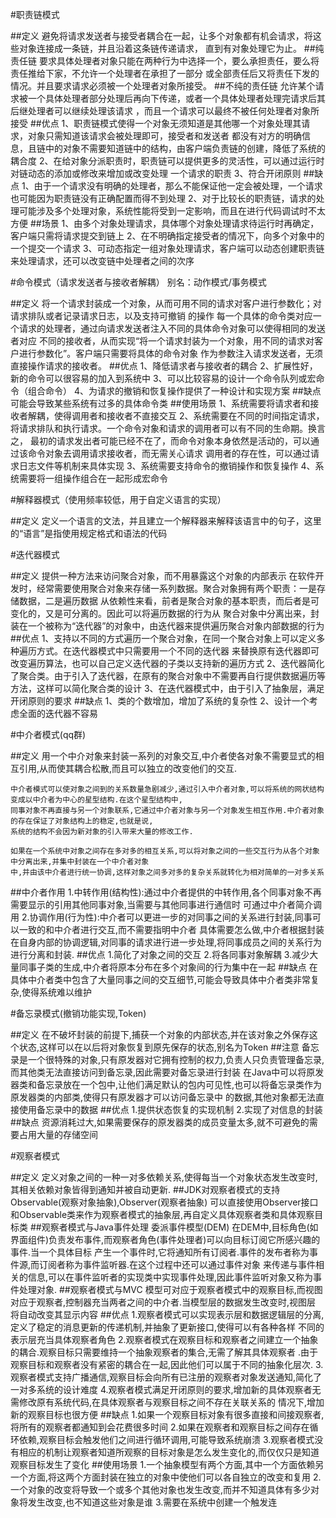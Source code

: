 #职责链模式

##定义
    避免将请求发送者与接受者耦合在一起，让多个对象都有机会请求，将这些对象连接成一条链，并且沿着这条链传递请求，
    直到有对象处理它为止。
##纯责任链
    要求具体处理者对象只能在两种行为中选择一个，要么承担责任，要么将责任推给下家，不允许一个处理者在承担了一部分
    或全部责任后又将责任下发的情况。并且要求请求必须被一个处理者对象所接受。
##不纯的责任链
    允许某个请求被一个具体处理者部分处理后再向下传递，或者一个具体处理者处理完请求后其后继处理者可以继续处理该请求
    ，而且一个请求可以最终不被任何处理者对象所接受
##优点
    1、职责链模式使得一个对象无须知道是其他哪一个对象处理其请求，对象只需知道该请求会被处理即可，接受者和发送者
    都没有对方的明确信息，且链中的对象不需要知道链中的结构，由客户端负责链的创建，降低了系统的耦合度
    2、在给对象分派职责时，职责链可以提供更多的灵活性，可以通过运行时对链动态的添加或修改来增加或改变处理
    一个请求的职责
    3、符合开闭原则
##缺点 
    1、由于一个请求没有明确的处理者，那么不能保证他一定会被处理，一个请求也可能因为职责链没有正确配置而得不到处理
    2、对于比较长的职责链，请求的处理可能涉及多个处理对象，系统性能将受到一定影响，而且在进行代码调试时不太方便
##场景
    1、由多个对象处理请求，具体哪个对象处理请求待运行时再确定，客户端只需将请求提交到链上
    2、在不明确指定接受者的情况下，向多个对象中的一个提交一个请求
    3、可动态指定一组对象处理请求，客户端可以动态创建职责链来处理请求，还可以改变链中处理者之间的次序

#命令模式（请求发送者与接收者解耦） 别名：动作模式/事务模式

##定义
    将一个请求封装成一个对象，从而可用不同的请求对客户进行参数化；对请求排队或者记录请求日志，以及支持可撤销
    的操作
    每一个具体的命令类对应一个请求的处理者，通过向请求发送者注入不同的具体命令对象可以使得相同的发送者对应
    不同的接收者，从而实现“将一个请求封装为一个对象，用不同的请求对客户进行参数化”。客户端只需要将具体的命令对象
    作为参数注入请求发送者，无须直接操作请求的接收者。
##优点
    1、降低请求者与接收者的耦合
    2、扩展性好，新的命令可以很容易的加入到系统中
    3、可以比较容易的设计一个命令队列或宏命令（组合命令）
    4、为请求的撤销和恢复操作提供了一种设计和实现方案
##缺点
    可能会导致某些系统有过多的具体命令类
##使用场景
    1、系统需要将请求者和接收者解耦，使得调用者和接收者不直接交互
    2、系统需要在不同的时间指定请求，将请求排队和执行请求。一个命令对象和请求的调用者可以有不同的生命期。换言之，
    最初的请求发出者可能已经不在了，而命令对象本身依然是活动的，可以通过该命令对象去调用请求接收者，而无需关心请求
    调用者的存在性，可以通过请求日志文件等机制来具体实现
    3、系统需要支持命令的撤销操作和恢复操作
    4、系统需要将一组操作组合在一起形成宏命令
 
#解释器模式（使用频率较低，用于自定义语言的实现）

##定义 
    定义一个语言的文法，并且建立一个解释器来解释该语言中的句子，这里的“语言”是指使用规定格式和语法的代码

#迭代器模式

##定义
    提供一种方法来访问聚合对象，而不用暴露这个对象的内部表示
    在软件开发时，经常需要使用聚合对象来存储一系列数据。聚合对象拥有两个职责：一是存储数据，二是遍历数据
    从依赖性来看，前者是聚合对象的基本职责，而后者是可变化的，又是可分离的。因此可以将遍历数据的行为从
    聚合对象中分离出来，封装在一个被称为“迭代器”的对象中，由迭代器来提供遍历聚合对象内部数据的行为
##优点
    1、支持以不同的方式遍历一个聚合对象，在同一个聚合对象上可以定义多种遍历方式。在迭代器模式中只需要用一个不同的迭代器
    来替换原有迭代器即可改变遍历算法，也可以自己定义迭代器的子类以支持新的遍历方式
    2、迭代器简化了聚合类。由于引入了迭代器，在原有的聚合对象中不需要再自行提供数据遍历等方法，这样可以简化聚合类的设计
    3、在迭代器模式中，由于引入了抽象层，满足开闭原则的要求
##缺点
    1、类的个数增加，增加了系统的复杂性
    2、设计一个考虑全面的迭代器不容易
    
#中介者模式(qq群)

##定义
    用一个中介对象来封装一系列的对象交互,中介者使各对象不需要显式的相互引用,从而使其耦合松散,而且可以独立的改变他们的交互.
    
    中介者模式可以使对象之间到的关系数量急剧减少,通过引入中介者对象,可以将系统的网状结构变成以中介者为中心的星型结构.在这个星型结构中,
    同事对象不再直接与另一个对象联系,它通过中介者对象与另一个对象发生相互作用.中介者对象的存在保证了对象结构上的稳定,也就是说,
    系统的结构不会因为新对象的引入带来大量的修改工作.
    
    如果在一个系统中对象之间存在多对多的相互关系,可以将对象之间的一些交互行为从各个对象中分离出来,并集中封装在一个中介者对象
    中,并由该中介者进行统一协调,这样对象之间多对多的复杂关系就转化为相对简单的一对多关系
##中介者作用
    1.中转作用(结构性):通过中介者提供的中转作用,各个同事对象不再需要显示的引用其他同事对象,当需要与其他同事进行通信时
    可通过中介者简介调用
    2.协调作用(行为性):中介者可以更进一步的对同事之间的关系进行封装,同事可以一致的和中介者进行交互,而不需要指明中介者
    具体需要怎么做,中介者根据封装在自身内部的协调逻辑,对同事的请求进行进一步处理,将同事成员之间的关系行为进行分离和封装.
##优点
    1.简化了对象之间的交互
    2.将各同事对象解耦
    3.减少大量同事子类的生成,中介者将原本分布在多个对象间的行为集中在一起
##缺点
    在具体中介者类中包含了大量同事之间的交互细节,可能会导致具体中介者类非常复杂,使得系统难以维护
    
#备忘录模式(撤销功能实现,Token)

##定义
    在不破坏封装的前提下,捕获一个对象的内部状态,并在该对象之外保存这个状态,这样可以在以后将对象恢复到原先保存的状态,别名为Token
##注意
    备忘录是一个很特殊的对象,只有原发器对它拥有控制的权力,负责人只负责管理备忘录,而其他类无法直接访问到备忘录,因此需要对备忘录进行封装
    在Java中可以将原发器类和备忘录放在一个包中,让他们满足默认的包内可见性,也可以将备忘录类作为原发器类的内部类,使得只有原发器才可以访问备忘录中
    的数据,其他对象都无法直接使用备忘录中的数据
##优点
    1.提供状态恢复的实现机制
    2.实现了对信息的封装
##缺点
    资源消耗过大,如果需要保存的原发器类的成员变量太多,就不可避免的需要占用大量的存储空间
    
#观察者模式

##定义
    定义对象之间的一种一对多依赖关系,使得每当一个对象状态发生改变时,其相关依赖对象皆得到通知并被自动更新.
##JDK对观察者模式的支持
    Observable(观察对象抽象),Observer(观察者抽象)
    可以直接使用Observer接口和Observable类来作为观察者模式的抽象层,再自定义具体观察者类和具体观察目标类
##观察者模式与Java事件处理
    委派事件模型(DEM)
    在DEM中,目标角色(如界面组件)负责发布事件,而观察者角色(事件处理者)可以向目标订阅它所感兴趣的事件.当一个具体目标
    产生一个事件时,它将通知所有订阅者.事件的发布者称为事件源,而订阅者称为事件监听器.在这个过程中还可以通过事件对象
    来传递与事件相关的信息,可以在事件监听者的实现类中实现事件处理,因此事件监听对象又称为事件处理对象.
##观察者模式与MVC
    模型可对应于观察者模式中的观察目标,而视图对应于观察者,控制器充当两者之间的中介者.当模型层的数据发生改变时,视图层
    将自动改变其显示内容
##优点
    1.观察者模式可以实现表示层和数据逻辑层的分离,定义了稳定的消息更新的传递机制,并抽象了更新接口,使得可以有各种各样
    不同的表示层充当具体观察者角色
    2.观察者模式在观察目标和观察者之间建立一个抽象的耦合.观察目标只需要维持一个抽象观察者的集合,无需了解其具体观察者
    .由于观察目标和观察者没有紧密的耦合在一起,因此他们可以属于不同的抽象化层次.
    3.观察者模式支持广播通信,观察目标会向所有已注册的观察者对象发送通知,简化了一对多系统的设计难度
    4.观察者模式满足开闭原则的要求,增加新的具体观察者无需修改原有系统代码,在具体观察者与观察目标之间不存在关联关系的
    情况下,增加新的观察目标也很方便
##缺点
    1.如果一个观察目标对象有很多直接和间接观察者,将所有的观察者都通知到会花费很多时间
    2.如果在观察者和观察目标之间存在循环依赖,观察目标会触发他们之间进行循环调用,可能导致系统崩溃
    3.观察者模式没有相应的机制让观察者知道所观察的目标对象是怎么发生变化的,而仅仅只是知道观察目标发生了变化
##使用场景
    1.一个抽象模型有两个方面,其中一个方面依赖另一个方面,将这两个方面封装在独立的对象中使他们可以各自独立的改变和复用
    2.一个对象的改变将导致一个或多个其他对象也发生改变,而并不知道具体有多少对象将发生改变,也不知道这些对象是谁
    3.需要在系统中创建一个触发连
    
    
    
    
    
    
    
    
    
    
    
    
    
    
    
    
    
    
    
    
    
    
    
    
    
    
    
    
    